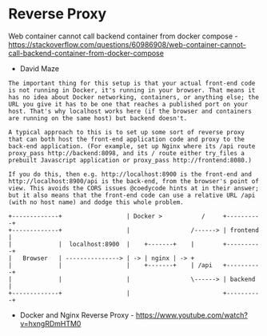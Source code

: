 # Reverse Proxy

Web container cannot call backend container from docker compose - https://stackoverflow.com/questions/60986908/web-container-cannot-call-backend-container-from-docker-compose

- David Maze

```
The important thing for this setup is that your actual front-end code is not running in Docker, it's running in your browser. That means it has no idea about Docker networking, containers, or anything else; the URL you give it has to be one that reaches a published port on your host. That's why localhost works here (if the browser and containers are running on the same host) but backend doesn't.

A typical approach to this is to set up some sort of reverse proxy that can both host the front-end application code and proxy to the back-end application. (For example, set up Nginx where its /api route proxy_pass http://backend:8098, and its / route either try_files a prebuilt Javascript application or proxy_pass http://frontend:8080.)

If you do this, then e.g. http://localhost:8900 is the front-end and http://localhost:8900/api is the back-end, from the browser's point of view. This avoids the CORS issues @coedycode hints at in their answer; but it also means that the front-end code can use a relative URL /api (with no host name) and dodge this whole problem.

+-------------+                  | Docker >           /     +----------+
+-------------+                  |                 /------> | frontend |
|             |  localhost:8900  |    +-------+    |        +----------+
|   Browser   | ---------------> | -> | nginx | -> +
|             |                  |    +-------+    | /api   +----------+
|             |                  |                 \------> | backend  |
+-------------+                  |                          +----------+
```

- Docker and Nginx Reverse Proxy - https://www.youtube.com/watch?v=hxngRDmHTM0
